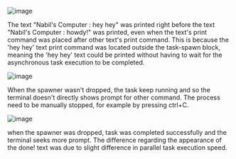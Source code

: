 ![image](https://github.com/Nabilcodes/timer_future/assets/71275597/ad9eacf3-37ba-4e9b-825e-6ffae62edc67)

The text "Nabil's Computer : hey hey" was printed right before the text "Nabil's Computer : howdy!" was printed, 
even when the text's print command was placed after other text's print command. This is because the 'hey hey' text 
print command was located outside the task-spawn block, meaning the 'hey hey' text could be printed without having
to wait for the asynchronous task execution to be completed.

![image](https://github.com/Nabilcodes/timer_future/assets/71275597/2853f1aa-3192-4b1f-95c6-5330b6b5046a)

When the spawner wasn't dropped, the task keep running and so the terminal doesn't directly shows prompt for
other command. The process need to be manually stopped, for example by pressing ctrl+C.

![image](https://github.com/Nabilcodes/timer_future/assets/71275597/caf3524f-9997-4f6e-b3ee-c72326580188)

when the spawner was dropped, task was completed successfully and the terminal seeks more prompt. The difference
regarding the appearance of the done! text was due to slight difference in parallel task execution speed.
